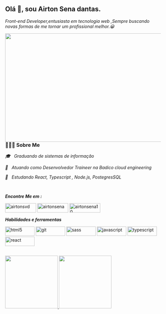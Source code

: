 ## Olá 👋, sou Airton Sena dantas.

_Front-end Developer,entusiasta em tecnologia web ,Sempre buscando novas formas de me tornar um profissional
melhor.😀_

<img align="right" height="350" width="540" src="https://airtonfolio.vercel.app/images/home.png" />


### 👨🏻‍💻 Sobre Me 



 _🎓 &nbsp; Graduando de sistemas de informaçâo_

_💼 &nbsp; Atuando como Desenvolvedor Traineer na Badico cloud engineering_

_🌱 &nbsp; Estudando  React, Typescript , Node.js, PostegresSQL_




 </br>

_**Encontre Me em :**_

<p align="left">
   
<a href="https://twitter.com/airtonsvd" target="blank"><img align="center" src="https://img.shields.io/badge/Twitter-1DA1F2?style=for-the-badge&logo=twitter&logoColor=white" alt="airtonsvd" height="30" width="100" /></a>
<a href="https://www.linkedin.com/in/airtonsena/" target="blank"><img align="center" src="https://img.shields.io/badge/LinkedIn-0077B5?style=for-the-badge&logo=linkedin&logoColor=white" alt="airtonsena" height="30" width="100" /></a>
<a href="https://www.instagram.com/airtonsena10/" target="blank"><img align="center" src="https://img.shields.io/badge/Instagram-E4405F?style=for-the-badge&logo=instagram&logoColor=white" alt="airtonsena10" height="30" width="100" /></a>
</p>

_**Habilidades e ferramentas**_

<p align="left">
<img src="https://img.shields.io/badge/HTML5-E34F26?style=for-the-badge&logo=html5&logoColor=white" alt="html5" width="95" height="30"/> 
<img src="https://img.shields.io/badge/Sass-CC6699?style=for-the-badge&logo=sass&logoColor=white" alt="git" width="95" height="30"/> 
  <img src="https://img.shields.io/badge/Git-E34F26?style=for-the-badge&logo=git&logoColor=white" alt="sass" width="95" height="30"/> 
<img src="https://img.shields.io/badge/JavaScript-323330?style=for-the-badge&logo=javascript&logoColor=F7DF1E" alt="javascript" width="95" height="30"/> 
<img src="https://img.shields.io/badge/TypeScript-007ACC?style=for-the-badge&logo=typescript&logoColor=white" alt="typescript" width="95" height="30"/> 
  <img src="https://img.shields.io/badge/React-20232A?style=for-the-badge&logo=react&logoColor=61DAFB" alt="react" width="95" height="30"/> 
<div>
  <br/>
  
  <a href="https://www.linkedin.com/in/airtonsena/">
  <img height="170em" src="https://github-readme-stats.vercel.app/api?username=airtonsena10&show_icons=true&theme=nord&include_all_commits=true&count_private=true" />
    
  <img height="170em" src="https://github-readme-stats.vercel.app/api/top-langs/?username=airtonsena10&layout=compact&langs_count=16&theme=nord"/>
</div>
 

  


